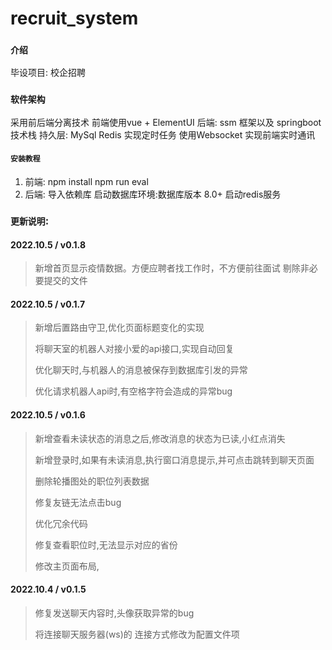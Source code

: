 # recruit_system
### `介绍`
毕设项目: 校企招聘   

### `软件架构`
采用前后端分离技术
前端使用vue + ElementUI 
后端: ssm 框架以及 springboot技术栈
持久层: MySql 
Redis 实现定时任务
使用Websocket 实现前端实时通讯


#### `安装教程`

1.  前端: 
        npm install
        npm run eval
2.  后端:
        导入依赖库
        启动数据库环境:数据库版本 8.0+
        启动redis服务

### `更新说明`:

#### 2022.10.5 / v0.1.8
> 新增首页显示疫情数据。方便应聘者找工作时，不方便前往面试
> 剔除非必要提交的文件

#### 2022.10.5 / v0.1.7
> 新增后置路由守卫,优化页面标题变化的实现
>
> 将聊天室的机器人对接小爱的api接口,实现自动回复
>
> 优化聊天时,与机器人的消息被保存到数据库引发的异常
>
> 优化请求机器人api时,有空格字符会造成的异常bug

#### 2022.10.5 / v0.1.6
> 新增查看未读状态的消息之后,修改消息的状态为已读,小红点消失
>
> 新增登录时,如果有未读消息,执行窗口消息提示,并可点击跳转到聊天页面
>
> 删除轮播图处的职位列表数据
>
> 修复友链无法点击bug
>
> 优化冗余代码
>
> 修复查看职位时,无法显示对应的省份
>
> 修改主页面布局,

#### 2022.10.4 / v0.1.5
> 修复发送聊天内容时,头像获取异常的bug
>
> 将连接聊天服务器(ws)的 连接方式修改为配置文件项